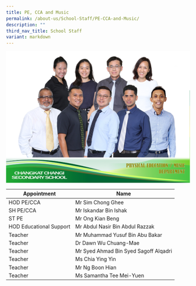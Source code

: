 ```yaml
---
title: PE, CCA and Music
permalink: /about-us/School-Staff/PE-CCA-and-Music/
description: ""
third_nav_title: School Staff
variant: markdown
---
```

![](/images/Dept%20Photo/PHYSICAL_EDUCATION__MUSIC.jpg)

| Appointment | Name | 
| -------- | -------- | 
| HOD PE/CCA    | Mr Sim Chong Ghee   | 
| SH PE/CCA    | Mr Iskandar Bin Ishak    | 
| ST  PE    | Mr Ong Kian Beng    | 
| HOD Educational Support     | Mr Abdul Nasir Bin Abdul Razzak    |  
| Teacher     | Mr Muhammad Yusuf Bin Abu Bakar     | 
| Teacher     | Dr Dawn Wu Chuang-Mae     | 
| Teacher     | Mr Syed Ahmad Bin Syed Sagoff Alqadri     | 
| Teacher     | Ms Chia Ying Yin     |
| Teacher     | Mr Ng Boon Hian     |
| Teacher     | Ms Samantha Tee Mei-Yuen     |